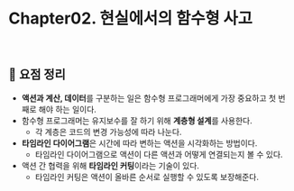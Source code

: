 # Chapter02. 현실에서의 함수형 사고

<br>

## :page_with_curl: 요점 정리

- <b>액션과 계산, 데이터</b>를 구분하는 일은 함수형 프로그래머에게 가장 중요하고 첫 번째로 해야 하는 일이다.
- 함수형 프로그래머는 유지보수를 잘 하기 위해 <b>계층형 설계</b>를 사용한다.
  - 각 계층은 코드의 변경 가능성에 따라 나눈다.
- <b>타임라인 다이어그램</b>은 시간에 따라 변하는 액션을 시각화하는 방법이다.
  - 타임라인 다이어그램으로 액션이 다른 액션과 어떻게 연결되는지 볼 수 있다.
- 액션 간 협력을 위해 <b>타임라인 커팅</b>이라는 기술이 있다.
  - 타임라인 커팅은 액션이 올바른 순서로 실행할 수 있도록 보장해준다.